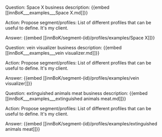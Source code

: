 Question: Space X business description:
{{embed [[innBoK___examples___Space X.md]]}}

Action: Propose segment/profiles: List of different profiles that can be useful to define. It's my client.

Answer:
{{embed [[innBoK/segment-(id)/profiles/examples/Space X]]}}

Question: vein visualizer business description:
{{embed [[innBoK___examples___vein visualizer.md]]}}

Action: Propose segment/profiles: List of different profiles that can be useful to define. It's my client.

Answer:
{{embed [[innBoK/segment-(id)/profiles/examples/vein visualizer]]}}

Question: extinguished animals meat business description:
{{embed [[innBoK___examples___extinguished animals meat.md]]}}

Action: Propose segment/profiles: List of different profiles that can be useful to define. It's my client.

Answer:
{{embed [[innBoK/segment-(id)/profiles/examples/extinguished animals meat]]}}













